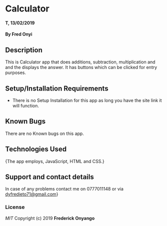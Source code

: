 # Calculator
#### T, 13/02/2019
#### By **Fred Onyi**
## Description
This is Calculator app that does additions, subtraction, multiplication and  and the displays the answer. It has buttons which can be clicked for entry purposes.
## Setup/Installation Requirements
* There is no Setup Installation for this app as long you have the site link it will function.
## Known Bugs
There are no Known bugs on this app.
## Technologies Used
{The app employs, JavaScript, HTML and CSS.}
## Support and contact details
In case of any problems contact me on 0777011148 or via dyfredieto71@gmail.com}
### License
*MIT*
Copyright (c) 2019 **Frederick Onyango**
